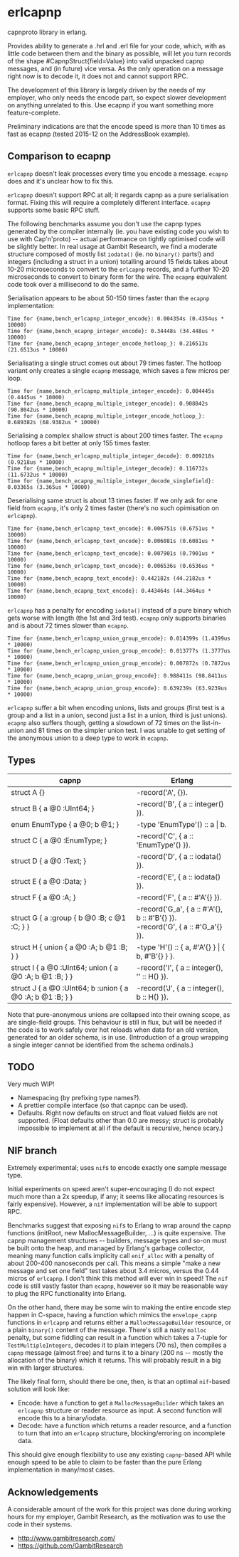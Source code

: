 # erlcapnp

capnproto library in erlang.

Provides ability to generate a .hrl and .erl file for your code, which, with as little code between them and the binary as possible, will let you turn records of the shape #CapnpStruct{field=Value} into valid unpacked capnp messages, and (in future) vice versa. As the only operation on a message right now is to decode it, it does not and cannot support RPC.

The development of this library is largely driven by the needs of my employer, who only needs the encode part, so expect slower development on anything unrelated to this. Use ecapnp if you want something more feature-complete.

Preliminary indications are that the encode speed is more than 10 times as fast as ecapnp (tested 2015-12 on the AddressBook example).

## Comparison to ecapnp

`erlcapnp` doesn't leak processes every time you encode a message. `ecapnp` does and it's unclear how to fix this.

`erlcapnp` doesn't support RPC at all; it regards capnp as a pure serialisation format. Fixing this will require a completely different interface. `ecapnp` supports some basic RPC stuff.

The following benchmarks assume you don't use the capnp types generated by the compiler internally (ie. you have existing code you wish to use with Cap'n'proto) -- actual performance on tightly optimised code will be slightly better. In real usage at Gambit Research, we find a moderate structure composed of mostly list `iodata()` (ie. no `binary()` parts!) and integers (including a struct in a union) totalling around 15 fields takes about 10-20 microseconds to convert to the `erlcapnp` records, and a further 10-20 microseconds to convert to binary form for the wire. The `ecapnp` equivalent code took over a millisecond to do the same.

Serialisation appears to be about 50-150 times faster than the `ecapnp` implementation:

```
Time for {name,bench_erlcapnp_integer_encode}: 0.004354s (0.4354us * 10000)
Time for {name,bench_ecapnp_integer_encode}: 0.34448s (34.448us * 10000)
Time for {name,bench_ecapnp_integer_encode_hotloop_}: 0.216513s (21.6513us * 10000)
```

Serialisating a single struct comes out about 79 times faster. The hotloop variant only creates a single `ecapnp` message, which saves a few micros per loop.

```
Time for {name,bench_erlcapnp_multiple_integer_encode}: 0.004445s (0.4445us * 10000)
Time for {name,bench_ecapnp_multiple_integer_encode}: 0.908042s (90.8042us * 10000)
Time for {name,bench_ecapnp_multiple_integer_encode_hotloop_}: 0.689382s (68.9382us * 10000)
```

Serialising a complex shallow struct is about 200 times faster. The `ecapnp` hotloop fares a bit better at only 155 times faster.

```
Time for {name,bench_erlcapnp_multiple_integer_decode}: 0.009218s (0.9218us * 10000)
Time for {name,bench_ecapnp_multiple_integer_decode}: 0.116732s (11.6732us * 10000)
Time for {name,bench_ecapnp_multiple_integer_decode_singlefield}: 0.03365s (3.365us * 10000)
```

Deserialising same struct is about 13 times faster. If we only ask for one field from `ecapnp`, it's only 2 times faster (there's no such opimisation on `erlcapnp`).

```
Time for {name,bench_erlcapnp_text_encode}: 0.006751s (0.6751us * 10000)
Time for {name,bench_erlcapnp_text_encode}: 0.006081s (0.6081us * 10000)
Time for {name,bench_erlcapnp_text_encode}: 0.007901s (0.7901us * 10000)
Time for {name,bench_erlcapnp_text_encode}: 0.006536s (0.6536us * 10000)
Time for {name,bench_ecapnp_text_encode}: 0.442182s (44.2182us * 10000)
Time for {name,bench_ecapnp_text_encode}: 0.443464s (44.3464us * 10000)
```

`erlcapnp` has a penalty for encoding `iodata()` instead of a pure binary which gets worse with length (the 1st and 3rd test). `ecapnp` only supports binaries and is about 72 times slower than `ecapnp`.

```
Time for {name,bench_erlcapnp_union_group_encode}: 0.014399s (1.4399us * 10000)
Time for {name,bench_erlcapnp_union_group_encode}: 0.013777s (1.3777us * 10000)
Time for {name,bench_erlcapnp_union_group_encode}: 0.007872s (0.7872us * 10000)
Time for {name,bench_ecapnp_union_group_encode}: 0.988411s (98.8411us * 10000)
Time for {name,bench_ecapnp_union_group_encode}: 0.639239s (63.9239us * 10000)
```

`erlcapnp` suffer a bit when encoding unions, lists and groups (first test is a group and a list in a union, second just a list in a union, third is just unions). `ecapnp` also suffers though, getting a slowdown of 72 times on the list-in-union and 81 times on the simpler union test. I was unable to get setting of the anonymous union to a deep type to work in `ecapnp`.

## Types

| capnp | Erlang |
|---|---|
| struct A {} | -record('A', {}). |
| struct B { a @0 :UInt64; } | -record('B', { a :: integer() }). |
| enum EnumType { a @0; b @1; } | -type 'EnumType'() :: a \| b. |
| struct C { a @0 :EnumType; } | -record('C', { a :: 'EnumType'() }). |
| struct D { a @0 :Text; } | -record('D', { a :: iodata() }). |
| struct E { a @0 :Data; } | -record('E', { a :: iodata() }). |
| struct F { a @0 :A; } | -record('F', { a :: #'A'{} }). |
| struct G { a :group { b @0 :B; c @1 :C; } } | -record('G_a', { a :: #'A'{}, b :: #'B'{} }).<br/>-record('G', { a :: #'G_a'{} }). |
| struct H { union { a @0 :A; b @1 :B; } } | -type 'H'() :: { a, #'A'{} } \| { b, #'B'{} } }. |
| struct I { a @0 :UInt64; union { a @0 :A; b @1 :B; } } | -record('I', { a :: integer(), '' :: H() }). |
| struct J { a @0 :UInt64; b :union { a @0 :A; b @1 :B; } } | -record('J', { a :: integer(), b :: H() }). |

Note that pure-anonymous unions are collapsed into their owning scope, as are single-field groups. This behaviour is still in flux, but will be needed if the code is to work safely over hot reloads when data for an old version, generated for an older schema, is in use. (Introduction of a group wrapping a single integer cannot be identified from the schema ordinals.)

## TODO

Very much WIP!

* Namespacing (by prefixing type names?).
* A prettier compile interface (so that capnpc can be used).
* Defaults. Right now defaults on struct and float valued fields are not supported. (Float defaults other than 0.0 are messy; struct is probably impossible to implement at all if the default is recursive, hence scary.)

## NIF branch

Extremely experimental; uses `nif`s to encode exactly one sample message type.

Initial experiments on speed aren't super-encouraging (I do not expect much more than a 2x speedup, if any; it seems like allocating resources is fairly expensive). However, a `nif` implementation will be able to support RPC.

Benchmarks suggest that exposing `nif`s to Erlang to wrap around the capnp functions (initRoot, new MallocMessageBuilder, ...) is quite expensive. The capnp management structures -- builders, message types and so-on must be built onto the heap, and managed by Erlang's garbage collector, meaning many function calls implicity call `enif_alloc` with a penalty of about 200-400 nanoseconds per call. This means a simple "make a new message and set one field" test takes about 3.4 micros, versus the 0.44 micros of `erlcapnp`. I don't think this method will ever win in speed! The `nif` code is still vastly faster than `ecapnp`, however so it may be reasonable way to plug the RPC functionality into Erlang.

On the other hand, there may be some win to making the entire encode step happen in C-space, having a function which mimics the `envelope_capnp` functions in `erlcapnp` and returns either a `MallocMessageBuilder` resource, or a plain `binary()` content of the message. There's still a nasty `malloc` penalty, but some fiddling can result in a function which takes a 7-tuple for `TestMultipleIntegers`, decodes it to plain integers (70 ns), then compiles a `capnp` message (almost free) and turns it to a binary (200 ns -- mostly the allocation of the binary) which it returns. This will probably result in a big win with larger structures.

The likely final form, should there be one, then, is that an optimal `nif`-based solution will look like:
* Encode: have a function to get a `MallocMessageBuilder` which takes an `erlcapnp` structure or reader resource as input. A second function will encode this to a binary/iodata.
* Decode: have a function which returns a reader resource, and a function to turn that into an `erlcapnp` structure, blocking/erroring on incomplete data.

This should give enough flexibility to use any existing `capnp`-based API while enough speed to be able to claim to be faster than the pure Erlang implementation in many/most cases.

## Acknowledgements

A considerable amount of the work for this project was done during working hours for my employer, Gambit Research, as the motivation was to use the code in their systems.

* http://www.gambitresearch.com/
* https://github.com/GambitResearch
